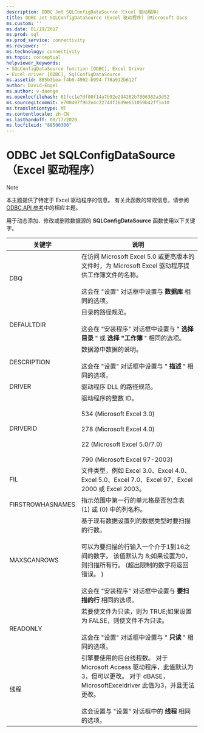 ```yaml
---
description: ODBC Jet SQLConfigDataSource（Excel 驱动程序）
title: ODBC Jet SQLConfigDataSource (Excel 驱动程序) |Microsoft Docs
ms.custom: ''
ms.date: 01/19/2017
ms.prod: sql
ms.prod_service: connectivity
ms.reviewer: ''
ms.technology: connectivity
ms.topic: conceptual
helpviewer_keywords:
- SQLConfigDataSource function [ODBC], Excel Driver
- Excel driver [ODBC], SqlConfigDataSource
ms.assetid: 885b3bea-f4b6-4902-b994-f78a912b612f
author: David-Engel
ms.author: v-daenge
ms.openlocfilehash: 61fcc1e7df00f14a7b92e294262b7806382a3d52
ms.sourcegitcommit: e700497f962e4c2274df16d9e651059b42ff1a10
ms.translationtype: MT
ms.contentlocale: zh-CN
ms.lasthandoff: 08/17/2020
ms.locfileid: "88500300"
---
```

# <a name="odbc-jet-sqlconfigdatasource-excel-driver"></a>ODBC Jet SQLConfigDataSource（Excel 驱动程序）
> [!NOTE]  
>  本主题提供了特定于 Excel 驱动程序的信息。 有关此函数的常规信息，请参阅 [ODBC API 参考](../../odbc/reference/syntax/odbc-api-reference.md)中的相应主题。  
  
 用于动态添加、修改或删除数据源的 **SQLConfigDataSource** 函数使用以下关键字。  
  
|关键字|说明|  
|-------------|-----------------|  
|DBQ|在访问 Microsoft Excel 5.0 或更高版本的文件时，为 Microsoft Excel 驱动程序提供工作簿文件的名称。<br /><br /> 这会在 "设置" 对话框中设置与 **数据库** 相同的选项。|  
|DEFAULTDIR|目录的路径规范。<br /><br /> 这会在 "安装程序" 对话框中设置与 " **选择目录** " 或 **选择 "工作簿** " 相同的选项。|  
|DESCRIPTION|数据源中数据的说明。<br /><br /> 这会在 "设置" 对话框中设置与 " **描述** " 相同的选项。|  
|DRIVER|驱动程序 DLL 的路径规范。|  
|DRIVERID|驱动程序的整数 ID。<br /><br /> 534 (Microsoft Excel 3.0) <br /><br /> 278 (Microsoft Excel 4.0) <br /><br /> 22 (Microsoft Excel 5.0/7.0) <br /><br /> 790 (Microsoft Excel 97-2003) |  
|FIL|文件类型，例如 Excel 3.0、Excel 4.0、Excel 5.0、Excel 7.0、Excel 97、Excel 2000 或 Excel 2003。|  
|FIRSTROWHASNAMES|指示范围中第一行的单元格是否包含表 (1) 或 (0) 中的列名称。|  
|MAXSCANROWS|基于现有数据设置列的数据类型时要扫描的行数。<br /><br /> 可以为要扫描的行输入一个介于1到16之间的数字。 该值默认为 8;如果设置为0，则扫描所有行。  (超出限制的数字将返回错误。 ) <br /><br /> 这会在 "安装程序" 对话框中设置与 **要扫描的行** 相同的选项。|  
|READONLY|若要使文件为只读，则为 TRUE;如果设置为 FALSE，则使文件不为只读。<br /><br /> 这会在 "设置" 对话框中设置与 " **只读** " 相同的选项。|  
|线程|引擎要使用的后台线程数。 对于 Microsoft Access 驱动程序，此值默认为3，但可以更改。 对于 dBASE，MicrosoftExceldriver 此值为3，并且无法更改。<br /><br /> 这会设置与 "设置" 对话框中的 **线程** 相同的选项。|
